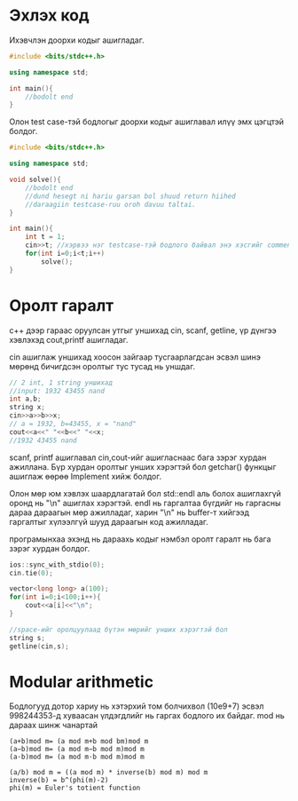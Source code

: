 # Эхлэх код

Ихэвчлэн доорхи кодыг ашигладаг.

```cpp
#include <bits/stdc++.h>

using namespace std;

int main(){
    //bodolt end
}
```

Олон test case-тэй бодлогыг доорхи кодыг ашиглавал илүү эмх цэгцтэй болдог.

```cpp
#include <bits/stdc++.h>

using namespace std;

void solve(){
    //bodolt end
    //dund hesegt ni hariu garsan bol shuud return hiihed
    //daraagiin testcase-ruu oroh davuu taltai.
}

int main(){
    int t = 1;
    cin>>t; //хэрвээ нэг testcase-тэй бодлого байвал энэ хэсгийг comment болгоход хангалттай.
    for(int i=0;i<t;i++)
        solve();
}
```

# Оролт гаралт

c++ дээр гараас оруулсан утгыг уншихад cin, scanf, getline, үр дүнгээ хэвлэхэд cout,printf ашигладаг.

cin ашиглаж уншихад хоосон зайгаар тусгаарлагдсан эсвэл шинэ мөрөнд бичигдсэн оролтыг тус тусад нь уншдаг.

```cpp
// 2 int, 1 string уншихад
//input: 1932 43455 nand
int a,b;
string x;
cin>>a>>b>>x;
// a = 1932, b=43455, x = "nand"
cout<<a<<" "<<b<<" "<<x;
//1932 43455 nand
```

scanf, printf ашиглавал cin,cout-ийг ашигласнаас бага зэрэг хурдан ажиллана. Бүр хурдан оролтыг унших хэрэгтэй бол getchar() функцыг ашиглаж өөрөө Implement хийж болдог.

Олон мөр юм хэвлэх шаардлагатай бол std::endl аль болох ашиглахгүй оронд нь "\n" ашиглах хэрэгтэй.
endl нь гаргалтаа бүгдийг нь гаргасны дараа дараагын мөр ажилладаг, харин "\n" нь buffer-т хийгээд гаргалтыг хүлээлгүй шууд дараагын код ажилладаг.

програмынхаа эхэнд нь дараахь кодыг нэмбэл оролт гаралт нь бага зэрэг хурдан болдог.

```cpp
ios::sync_with_stdio(0);
cin.tie(0);
```

```cpp
vector<long long> a(100);
for(int i=0;i<100;i++){
    cout<<a[i]<<"\n";
}

//space-ийг оролцуулаад бүтэн мөрийг унших хэрэгтэй бол 
string s;
getline(cin,s);
```

# Modular arithmetic
Бодлогууд дотор хариу нь хэтэрхий том болчихвол (10e9+7) эсвэл 998244353-д хуваасан үлдэгдлийг нь гаргах бодлого их байдаг.
mod нь дараах шинж чанартай
```
(a+b)mod m= (a mod m+b mod bm)mod m
(a−b)mod m= (a mod m−b mod m)mod m
(a·b)mod m= (a mod m·b mod m)mod m

(a/b) mod m = ((a mod m) * inverse(b) mod m) mod m
inverse(b) = b^(phi(m)-2)
phi(m) = Euler's totient function
```
